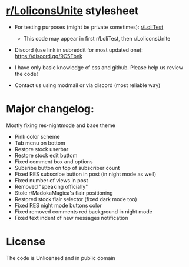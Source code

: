 # [r/LoliconsUnite](https://www.reddit.com/r/loliconsunite/) stylesheet

- For testing purposes (might be private sometimes): [r/LoliTest](https://www.reddit.com/r/LoliTest/)
    - This code may appear in first r/LoliTest, then r/LoliconsUnite
- Discord (use link in subreddit for most updated one): https://discord.gg/9C5Fbek

- I have only basic knowledge of css and github. Please help us review the code!
- Contact us using modmail or via discord (most reliable way)

# Major changelog:
Mostly fixing res-nightmode and base theme
- Pink color scheme
- Tab menu on bottom
- Restore stock userbar
- Restore stock edit buttom
- Fixed comment box and options
- Subsribe button on top of subscriber count
- Fixed RES subscribe button in post (in night mode as well)
- Fixed number of views in post
- Removed "speaking officially"
- Stole r/MadokaMagica's flair positioning
- Restored stock flair selector (fixed dark mode too)
- Fixed RES night mode buttons color
- Fixed removed comments red background in night mode
- Fixed text indent of new messages notification

# License
The code is Unlicensed and in public domain
